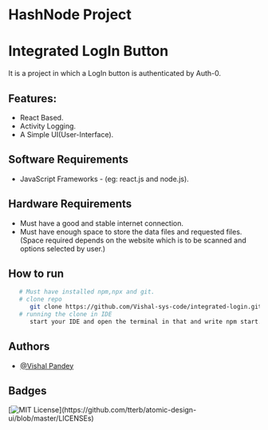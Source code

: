 # HashNode Project
# Integrated LogIn Button
It is a project in which a LogIn button is authenticated by Auth-0.


## Features: 
  * React Based.
  * Activity Logging.
  * A Simple UI(User-Interface).

## Software Requirements

   * JavaScript Frameworks - (eg: react.js and node.js).

## Hardware Requirements
   * Must have a good and stable internet connection.
   * Must have enough space to store the data files and requested files. (Space required depends on the website which is to be scanned and options selected by user.)

## How to run
   ```bash
      # Must have installed npm,npx and git.
      # clone repo
         git clone https://github.com/Vishal-sys-code/integrated-login.git
      # running the clone in IDE
         start your IDE and open the terminal in that and write npm start.
   ```


## Authors

- [@Vishal Pandey](https://github.com/Vishal-sys-code)


  
## Badges



[![MIT License](https://img.shields.io/apm/l/atomic-design-ui.svg?)](https://github.com/tterb/atomic-design-ui/blob/master/LICENSEs)
